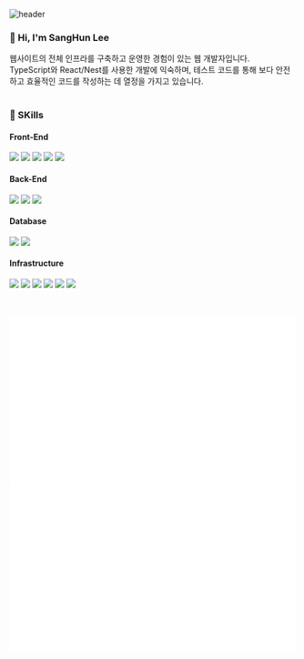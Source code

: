 ![header](https://capsule-render.vercel.app/api?type=waving&color=auto&height=250&section=header&text=Hun's%20Hub&fontSize=90)

### 👋 Hi, I'm SangHun Lee 
웹사이트의 전체 인프라를 구축하고 운영한 경험이 있는 웹 개발자입니다.<br>
TypeScript와 React/Nest를 사용한 개발에 익숙하며, 테스트 코드를 통해 보다 안전하고 효율적인 코드를 작성하는 데 열정을 가지고 있습니다.<br><br>


### 📰 SKills

#### Front-End
<img width="max-content" height="25px" src="https://img.shields.io/badge/TYPESCRIPT-3178C6?style=for-the-badge&logo=typescript&logoColor=white"> <img width="max-content" height="25px" src="https://img.shields.io/badge/Javascript-F7DF1E?style=for-the-badge&logo=javascript&logoColor=black"> <img width="max-content" height="25px" src="https://img.shields.io/badge/React-61DAFB?style=for-the-badge&logo=react&logoColor=black"> <img width="max-content" height="25px" src="https://img.shields.io/badge/HTML-E34F26?style=for-the-badge&logo=HTML5&logoColor=white"> <img width="max-content" height="25px" src="https://img.shields.io/badge/CSS-1572B6?style=for-the-badge&logo=CSS3&logoColor=white">

#### Back-End
<img width="max-content" height="25px" src="https://img.shields.io/badge/Node.js-339933?style=for-the-badge&logo=Node.js&logoColor=white"> <img width="max-content" height="25px" src="https://img.shields.io/badge/NEST-E0234E?style=for-the-badge&logo=nestjs&logoColor=white"> <img width="max-content" height="25px" src="https://img.shields.io/badge/Express-000000?style=for-the-badge&logo=Express&logoColor=white">

#### Database
<img width="max-content" height="25px" src="https://img.shields.io/badge/MongoDB-47A248?style=for-the-badge&logo=MongoDB&logoColor=white"> <img width="max-content" height="25px" src="https://img.shields.io/badge/MySQL-4479A1?style=for-the-badge&logo=MySQL&logoColor=white">

#### Infrastructure
<img width="max-content" height="25px" src="https://img.shields.io/badge/AWS S3-53a32a?style=for-the-badge&logo=Amazon S3&logoColor=white"> <img width="max-content" height="25px" src="https://img.shields.io/badge/AWS EC2-FF9900?style=for-the-badge&logo=Amazon EC2&logoColor=white"> <img width="max-content" height="25px" src="https://img.shields.io/badge/AWS RDS-527FFF?style=for-the-badge&logo=Amazon RDS&logoColor=white"> <img width="max-content" height="25px" src="https://img.shields.io/badge/AWS CloudFront-FF4F8B?style=for-the-badge&logo=sonarcloud&logoColor=white"> <img width="max-content" height="25px" src="https://img.shields.io/badge/AWS ELB-8C4FFF?style=for-the-badge&logo=awselasticloadbalancing&logoColor=white"> <img width="max-content" height="25px" src="https://img.shields.io/badge/AWS Lambda-FF9900?style=for-the-badge&logo=AWS Lambda&logoColor=white">

<br>

![](https://github.com/tkdgns25300/github-stats-transparent/blob/output/generated/languages.svg)
![](https://github.com/tkdgns25300/github-stats-transparent/blob/output/generated/overview.svg)


<!--
##
<br>

[![Top Langs](https://github-readme-stats.vercel.app/api/top-langs/?username=tkdgns25300&langs_count=5&layout=compact)](https://github.com/tkdgns25300/github-readme-stats)
![Anurag's GitHub stats](https://github-readme-stats.vercel.app/api?username=tkdgns25300&show_icons=true)


**tkdgns25300/tkdgns25300** is a ✨ _special_ ✨ repository because its `README.md` (this file) appears on your GitHub profile.

Here are some ideas to get you started:

- 🔭 I’m currently working on ...
- 🌱 I’m currently learning ...
- 👯 I’m looking to collaborate on ...
- 🤔 I’m looking for help with ...
- 💬 Ask me about ...
- 📫 How to reach me: ...
- 😄 Pronouns: ...
- ⚡ Fun fact: ...
-->
